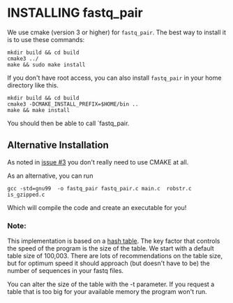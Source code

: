 # INSTALLING fastq_pair

We use cmake (version 3 or higher) for `fastq_pair`. The best way to install it is to use these commands:

```
mkdir build && cd build
cmake3 ../
make && sudo make install
```

If you don't have root access, you can also install `fastq_pair` in your home directory like this.

```
mkdir build && cd build
cmake3 -DCMAKE_INSTALL_PREFIX=$HOME/bin ..
make && make install
```

You should then be able to call `fastq_pair.

## Alternative Installation

As noted in [issue #3](https://github.com/linsalrob/fastq-pair/issues/3) you don't really need to use CMAKE at all.

As an alternative, you can run

```
gcc -std=gnu99  -o fastq_pair fastq_pair.c main.c  robstr.c is_gzipped.c 
```

Which will compile the code and create an executable for you!


### Note:

This implementation is based on a [hash table](https://en.wikipedia.org/wiki/Hash_table). The key
factor that controls the speed of the program is the size of the table. We start with a default table
size of 100,003. There are lots of recommendations on the table size, but for optimum speed it should 
approach (but doesn't have to be) the number of sequences in your fastq files. 

You can alter the size of the table with the -t parameter. If you request a table that is too big for
your available memory the program won't run.

